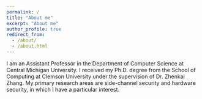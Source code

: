 ```yaml
---
permalink: /
title: "About me"
excerpt: "About me"
author_profile: true
redirect_from: 
  - /about/
  - /about.html
---
```


I am an Assistant Professor in the Department of Computer Science at Central Michigan University. I received my Ph.D. degree from the School of Computing at Clemson University under the supervision of Dr. Zhenkai Zhang. My primary research areas are side-channel security and hardware security, in which I have a particular interest.


